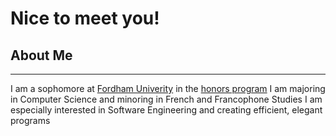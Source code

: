 <html>
<head>
  <h1>Nice to meet you!</h1>
</head>
<body>
  <h2>About Me</h2>
  <hr>
  <p>I am a sophomore at <a href="https://www.fordham.edu/">Fordham Univerity</a> in the <a href="https://www.fordham.edu/fordham-college-at-lincoln-center/honors-programs-societies-and-awards/honors-program/">honors program</a>
  I am majoring in Computer Science and minoring in French and Francophone Studies
  I am especially interested in Software Engineering and creating efficient, elegant programs</p>
</body>
</html>
